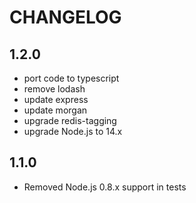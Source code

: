 # CHANGELOG

## 1.2.0

* port code to typescript
* remove lodash
* update express
* update morgan
* upgrade redis-tagging
* upgrade Node.js to 14.x

## 1.1.0

* Removed Node.js 0.8.x support in tests
